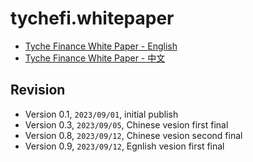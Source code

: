 # tychefi.whitepaper


- [Tyche Finance White Paper - English](tychefi.whitepaper.md)
- [Tyche Finance White Paper - 中文](tychefi.whitepaper.cn.md)

## Revision

* Version 0.1, `2023/09/01`, initial publish
* Version 0.3, `2023/09/05`, Chinese vesion first final
* Version 0.8, `2023/09/12`, Chinese vesion second final
* Version 0.9, `2023/09/12`, Egnlish vesion first final